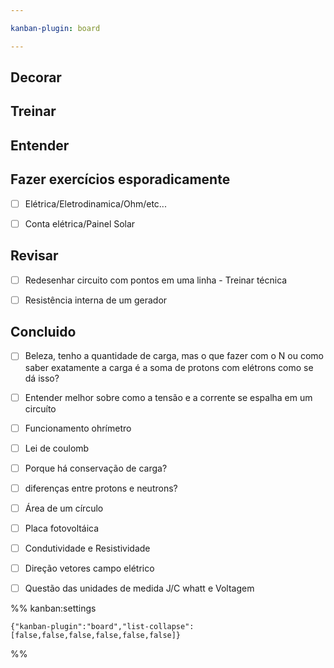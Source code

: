 ```yaml
---

kanban-plugin: board

---
```


## Decorar



## Treinar



## Entender



## Fazer exercícios esporadicamente

- [ ] Elétrica/Eletrodinamica/Ohm/etc...
- [ ] Conta elétrica/Painel Solar


## Revisar

- [ ] Redesenhar circuito com pontos em uma linha - Treinar técnica
- [ ] Resistência interna de um gerador


## Concluido

- [ ] Beleza, tenho a quantidade de carga, mas o que fazer com o N ou como saber exatamente a carga é a soma de protons com elétrons como se dá isso?
- [ ] Entender melhor sobre como a tensão e a corrente se espalha em um circuíto
- [ ] Funcionamento ohrímetro
- [ ] Lei de coulomb
- [ ] Porque há conservação de carga?
- [ ] diferenças entre protons e neutrons?
- [ ] Área de um círculo
- [ ] Placa fotovoltáica
- [ ] Condutividade e Resistividade
- [ ] Direção vetores campo elétrico
- [ ] Questão das unidades de medida J/C whatt e Voltagem




%% kanban:settings
```
{"kanban-plugin":"board","list-collapse":[false,false,false,false,false,false]}
```
%%
